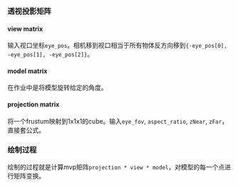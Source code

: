 ### 透视投影矩阵

#### view matrix

输入视口坐标`eye_pos`。相机移到视口相当于所有物体反方向移到`{-eye_pos[0], -eye_pos[1], -eye_pos[2]}`。

#### model matrix

在作业中是将模型旋转给定的角度。

#### projection matrix

将一个frustum映射到1x1x1的cube。输入`eye_fov`, `aspect_ratio`, `zNear`, `zFar`，直接套公式。

### 绘制过程

绘制的过程就是计算mvp矩阵`projection * view * model`，对模型的每一个点进行矩阵变换。
